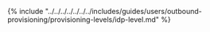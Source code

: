 {% include "../../../../../../../includes/guides/users/outbound-provisioning/provisioning-levels/idp-level.md" %}


